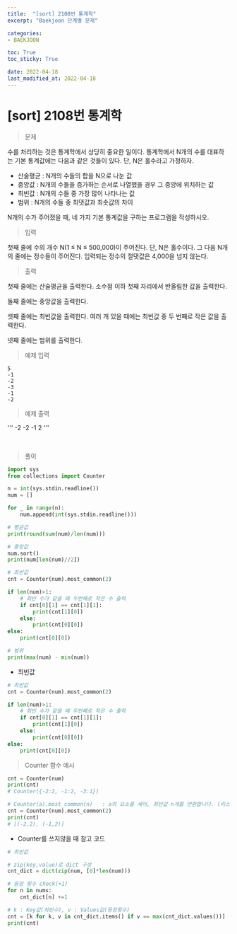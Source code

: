 ```yaml
---
title:  "[sort] 2108번 통계학"
excerpt: "Baekjoon 단계별 문제"

categories:
- BAEKJOON

toc: True
toc_sticky: True

date: 2022-04-18
last_modified_at: 2022-04-18
---
```


# [sort] 2108번 통계학

> 문제

수를 처리하는 것은 통계학에서 상당히 중요한 일이다. 통계학에서 N개의 수를 대표하는 기본 통계값에는 다음과 같은 것들이 있다. 단, N은 홀수라고 가정하자.

- 산술평균 : N개의 수들의 합을 N으로 나눈 값
- 중앙값 : N개의 수들을 증가하는 순서로 나열했을 경우 그 중앙에 위치하는 값
- 최빈값 : N개의 수들 중 가장 많이 나타나는 값
- 범위 : N개의 수들 중 최댓값과 최솟값의 차이

N개의 수가 주어졌을 때, 네 가지 기본 통계값을 구하는 프로그램을 작성하시오.

> 입력

첫째 줄에 수의 개수 N(1 ≤ N ≤ 500,000)이 주어진다. 단, N은 홀수이다. 그 다음 N개의 줄에는 정수들이 주어진다. 입력되는 정수의 절댓값은 4,000을 넘지 않는다.

> 출력

첫째 줄에는 산술평균을 출력한다. 소수점 이하 첫째 자리에서 반올림한 값을 출력한다.

둘째 줄에는 중앙값을 출력한다.

셋째 줄에는 최빈값을 출력한다. 여러 개 있을 때에는 최빈값 중 두 번째로 작은 값을 출력한다.

넷째 줄에는 범위를 출력한다.

> 예제 입력

```
5
-1
-2
-3
-1
-2
```

> 예제 출력

'''
-2
-2
-1
2
'''

<br>

> 풀이

```python
import sys
from collections import Counter

n = int(sys.stdin.readline())
num = []

for _ in range(n):
    num.append(int(sys.stdin.readline()))

# 평균값
print(round(sum(num)/len(num)))

# 중앙값
num.sort()
print(num[len(num)//2])

# 최빈값
cnt = Counter(num).most_common(2)

if len(num)>1:
    # 최빈 수가 같을 때 두번째로 작은 수 출력
    if cnt[0][1] == cnt[1][1]:
        print(cnt[1][0])
    else:
        print(cnt[0][0])
else:
    print(cnt[0][0])

# 범위
print(max(num) - min(num))
```

- 최빈값

```python
# 최빈값
cnt = Counter(num).most_common(2)

if len(num)>1:
    # 최빈 수가 같을 때 두번째로 작은 수 출력
    if cnt[0][1] == cnt[1][1]:
        print(cnt[1][0])
    else:
        print(cnt[0][0])
else:
    print(cnt[0][0])
```

> Counter 함수 예시

```python
cnt = Counter(num)
print(cnt)
# Counter({-2:2, -1:2, -3:1})

# Counter(a).most_common(n)   : a의 요소를 세어, 최빈값 n개를 반환합니다. (리스트에 담긴 튜플형태로)
cnt = Counter(num).most_common(2)
print(cnt)
# [(-2,2), (-1,2)]
```

- Counter를 쓰지않을 때 참고 코드

```python
# 최빈값

# zip(key,value)로 dict 구성
cnt_dict = dict(zip(num, [0]*len(num)))

# 등장 횟수 check(+1)
for n in nums:
    cnt_dict[n] +=1

# k : Key값(최빈수), v : Values값(등장횟수)
cnt = [k for k, v in cnt_dict.items() if v == max(cnt_dict.values())]
print(cnt)
```

